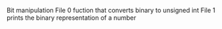Bit manipulation
File 0 fuction that converts binary to unsigned int
File 1 prints the binary representation of a number


